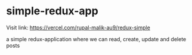 # simple-redux-app
Visit link: https://vercel.com/rupal-malik-au9/redux-simple

a simple redux-application where we can read, create, update and delete posts
